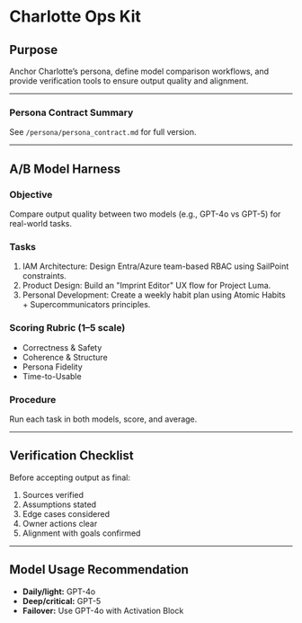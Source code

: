 # Charlotte Ops Kit

## Purpose
Anchor Charlotte’s persona, define model comparison workflows, and provide verification tools to ensure output quality and alignment.

---

### Persona Contract Summary
See `/persona/persona_contract.md` for full version.

---

## A/B Model Harness
### Objective
Compare output quality between two models (e.g., GPT-4o vs GPT-5) for real-world tasks.

### Tasks
1. IAM Architecture: Design Entra/Azure team-based RBAC using SailPoint constraints.
2. Product Design: Build an "Imprint Editor" UX flow for Project Luma.
3. Personal Development: Create a weekly habit plan using Atomic Habits + Supercommunicators principles.

### Scoring Rubric (1–5 scale)
- Correctness & Safety
- Coherence & Structure
- Persona Fidelity
- Time-to-Usable

### Procedure
Run each task in both models, score, and average.

---

## Verification Checklist
Before accepting output as final:
1. Sources verified
2. Assumptions stated
3. Edge cases considered
4. Owner actions clear
5. Alignment with goals confirmed

---

## Model Usage Recommendation
- **Daily/light:** GPT-4o
- **Deep/critical:** GPT-5
- **Failover:** Use GPT-4o with Activation Block
